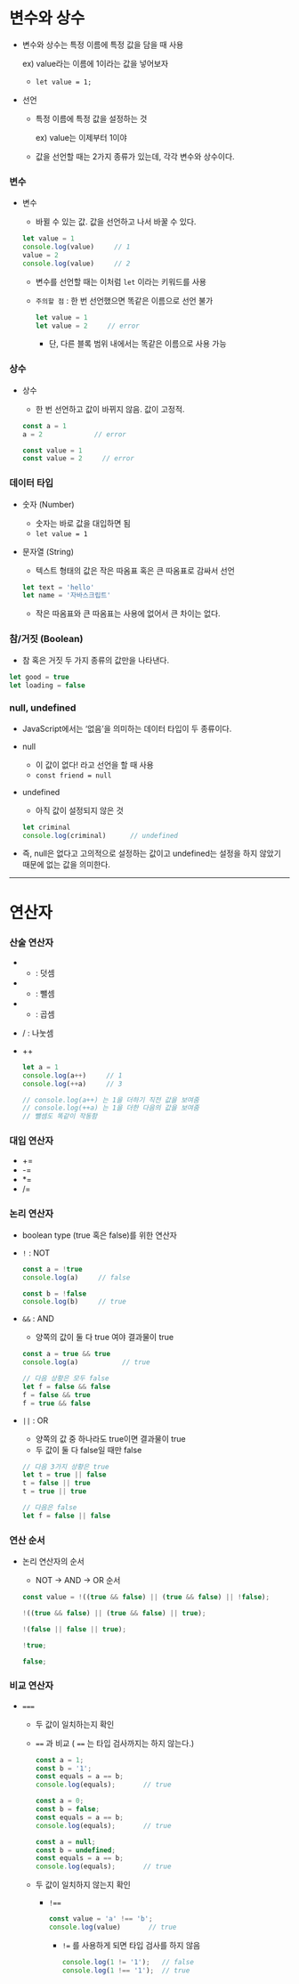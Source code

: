 # 변수와 상수

- 변수와 상수는 특정 이름에 특정 값을 담을 때 사용
  
  ex) value라는 이름에 1이라는 값을 넣어보자
  
  - `let value = 1;`

- 선언
  
  - 특정 이름에 특정 값을 설정하는 것
    
    ex) value는 이제부터 1이야
  
  - 값을 선언할 때는 2가지 종류가 있는데, 각각 변수와 상수이다.

### 변수

- 변수
  
  - 바뀔 수 있는 값. 값을 선언하고 나서 바꿀 수 있다.
  
  ```jsx
  let value = 1
  console.log(value)     // 1
  value = 2
  console.log(value)     // 2
  ```
  
  - 변수를 선언할 때는 이처럼 `let` 이라는 키워드를 사용
  
  - `주의할 점` : 한 번 선언했으면 똑같은 이름으로 선언 불가
    
    ```jsx
    let value = 1
    let value = 2     // error
    ```
    
    - 단, 다른 블록 범위 내에서는 똑같은 이름으로 사용 가능

### 상수

- 상수
  
  - 한 번 선언하고 값이 바뀌지 않음. 값이 고정적.
  
  ```jsx
  const a = 1
  a = 2             // error
  ```
  
  ```jsx
  const value = 1
  const value = 2     // error
  ```

### 데이터 타입

- 숫자 (Number)
  
  - 숫자는 바로 값을 대입하면 됨
  - `let value = 1`

- 문자열 (String)
  
  - 텍스트 형태의 값은 작은 따옴표 혹은 큰 따옴표로 감싸서 선언
  
  ```jsx
  let text = 'hello'
  let name = '자바스크립트'
  ```
  
  - 작은 따옴표와 큰 따옴표는 사용에 없어서 큰 차이는 없다.

### 참/거짓 (Boolean)

- 참 혹은 거짓 두 가지 종류의 값만을 나타낸다.

```jsx
let good = true
let loading = false
```

### null, undefined

- JavaScript에서는 ‘없음’을 의미하는 데이터 타입이 두 종류이다.

- null
  
  - 이 값이 없다! 라고 선언을 할 때 사용
  - `const friend = null`

- undefined
  
  - 아직 값이 설정되지 않은 것
  
  ```jsx
  let criminal
  console.log(criminal)      // undefined
  ```

- 즉, null은 없다고 고의적으로 설정하는 값이고 undefined는 설정을 하지 않았기 때문에 없는 값을 의미한다.

---

# 연산자

### 산술 연산자

- - : 덧셈

- - : 뺄셈

- - : 곱셈

- / : 나눗셈

- ++
  
  ```jsx
  let a = 1 
  console.log(a++)     // 1
  console.log(++a)     // 3
  
  // console.log(a++) 는 1을 더하기 직전 값을 보여줌
  // console.log(++a) 는 1을 더한 다음의 값을 보여줌
  // 뺄셈도 똑같이 작동함
  ```

### 대입 연산자

- +=
- -=
- *=
- /=

### 논리 연산자

- boolean type (true 혹은 false)를 위한 연산자

- `!` : NOT
  
  ```jsx
  const a = !true
  console.log(a)     // false
  
  const b = !false
  console.log(b)     // true
  ```

- `&&` : AND
  
  - 양쪽의 값이 둘 다 true 여야 결과물이 true
  
  ```jsx
  const a = true && true
  console.log(a)           // true
  
  // 다음 상황은 모두 false
  let f = false && false
  f = false && true
  f = true && false
  ```

- `||` : OR
  
  - 양쪽의 값 중 하나라도 true이면 결과물이 true
  - 두 값이 둘 다 false일 때만 false
  
  ```jsx
  // 다음 3가지 상황은 true
  let t = true || false
  t = false || true
  t = true || true
  
  // 다음은 false
  let f = false || false
  ```

### 연산 순서

- 논리 연산자의 순서
  
  - NOT → AND → OR 순서
  
  ```jsx
  const value = !((true && false) || (true && false) || !false);
  
  !((true && false) || (true && false) || true);
  
  !(false || false || true);
  
  !true;
  
  false;
  ```

### 비교 연산자

- `===`
  
  - 두 값이 일치하는지 확인
  
  - `==` 과 비교 ( `==` 는 타입 검사까지는 하지 않는다.)
    
    ```jsx
    const a = 1;
    const b = '1';
    const equals = a == b;
    console.log(equals);       // true
    
    const a = 0;
    const b = false;
    const equals = a == b;
    console.log(equals);       // true
    
    const a = null;
    const b = undefined;
    const equals = a == b;
    console.log(equals);       // true
    ```
  
  - 두 값이 일치하지 않는지 확인
    
    - `!==`
      
      ```jsx
      const value = 'a' !== 'b';
      console.log(value)       // true
      ```
      
      - `!=` 를 사용하게 되면 타입 검사를 하지 않음
        
        ```jsx
        console.log(1 != '1');   // false
        console.log(1 !== '1');  // true
        ```
